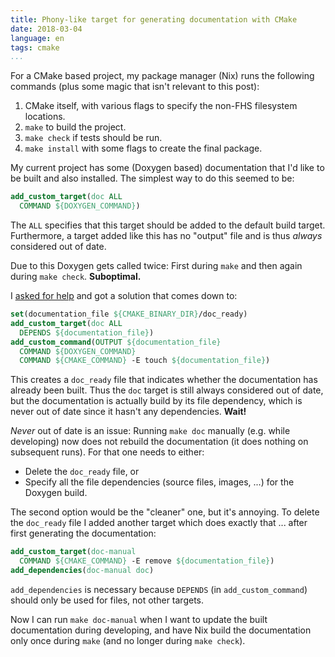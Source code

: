 ```yaml
---
title: Phony-like target for generating documentation with CMake
date: 2018-03-04
language: en
tags: cmake
...
```


For a CMake based project, my package manager (Nix) runs the following
commands (plus some magic that isn't relevant to this post):

 1. CMake itself, with various flags to specify the non-FHS filesystem
    locations.
 2. `make` to build the project.
 3. `make check` if tests should be run.
 4. `make install` with some flags to create the final package.

My current project has some (Doxygen based) documentation that I'd
like to be built and also installed.  The simplest way to do this
seemed to be:

```cmake
add_custom_target(doc ALL
  COMMAND ${DOXYGEN_COMMAND})
```

The `ALL` specifies that this target should be added to the default
build target.  Furthermore, a target added like this has no "output"
file and is thus *always* considered out of date.

Due to this Doxygen gets called twice: First during `make` and then
again during `make check`.  **Suboptimal.**

I [asked for help][so-question] and got a solution that comes down to:

```cmake
set(documentation_file ${CMAKE_BINARY_DIR}/doc_ready)
add_custom_target(doc ALL
  DEPENDS ${documentation_file})
add_custom_command(OUTPUT ${documentation_file}
  COMMAND ${DOXYGEN_COMMAND}
  COMMAND ${CMAKE_COMMAND} -E touch ${documentation_file})
```

This creates a `doc_ready` file that indicates whether the
documentation has already been built.  Thus the `doc` target is still
always considered out of date, but the documentation is actually build
by its file dependency, which is never out of date since it hasn't any
dependencies. **Wait!**

*Never* out of date is an issue: Running `make doc` manually
(e.g. while developing) now does not rebuild the documentation (it
does nothing on subsequent runs).  For that one needs to either:

 - Delete the `doc_ready` file, or
 - Specify all the file dependencies (source files, images, ...) for
   the Doxygen build.

The second option would be the "cleaner" one, but it's annoying.  To
delete the `doc_ready` file I added another target which does exactly
that ... after first generating the documentation:

```cmake
add_custom_target(doc-manual
  COMMAND ${CMAKE_COMMAND} -E remove ${documentation_file})
add_dependencies(doc-manual doc)
```

`add_dependencies` is necessary because `DEPENDS` (in
`add_custom_command`) should only be used for files, not other
targets.

Now I can run `make doc-manual` when I want to update the built
documentation during developing, and have Nix build the documentation
only once during `make` (and no longer during `make check`).

[so-question]: https://stackoverflow.com/q/49083580/1116364
